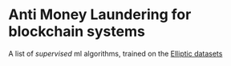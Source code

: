 # Anti Money Laundering for blockchain systems

A list of *supervised* ml algorithms, trained on the [Elliptic datasets](https://www.kaggle.com/ellipticco/elliptic-data-set)
